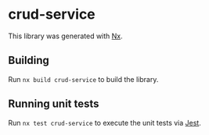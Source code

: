 # crud-service

This library was generated with [Nx](https://nx.dev).

## Building

Run `nx build crud-service` to build the library.

## Running unit tests

Run `nx test crud-service` to execute the unit tests via [Jest](https://jestjs.io).
